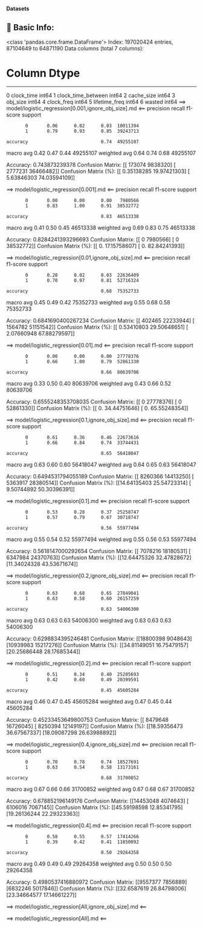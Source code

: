 #### Datasets

🧾 Basic Info:
------------------------------------------------------------
<class 'pandas.core.frame.DataFrame'>
Index: 197020424 entries, 87104649 to 64871190
Data columns (total 7 columns):
 #   Column              Dtype
---  ------              -----
 0   clock_time          int64
 1   clock_time_between  int64
 2   cache_size          int64
 3   obj_size            int64
 4   clock_freq          int64
 5   lifetime_freq       int64
 6   wasted              int64
==> model/logistic_regression[0.001,ignore_obj_size].md <==
              precision    recall  f1-score   support

           0       0.06      0.02      0.03  10011394
           1       0.79      0.93      0.85  39243713

    accuracy                           0.74  49255107
   macro avg       0.42      0.47      0.44  49255107
weighted avg       0.64      0.74      0.68  49255107

Accuracy: 0.743873239378
Confusion Matrix:
[[  173074  9838320]
 [ 2777231 36466482]]
Confusion Matrix (%):
[[ 0.35138285 19.97421303]
 [ 5.63846303 74.03594109]]

==> model/logistic_regression[0.001].md <==
              precision    recall  f1-score   support

           0       0.00      0.00      0.00   7980566
           1       0.83      1.00      0.91  38532772

    accuracy                           0.83  46513338
   macro avg       0.41      0.50      0.45  46513338
weighted avg       0.69      0.83      0.75  46513338

Accuracy: 0.8284241393296693
Confusion Matrix:
[[       0  7980566]
 [       0 38532772]]
Confusion Matrix (%):
[[ 0.         17.15758607]
 [ 0.         82.84241393]]

==> model/logistic_regression[0.01,ignore_obj_size].md <==
              precision    recall  f1-score   support

           0       0.20      0.02      0.03  22636409
           1       0.70      0.97      0.81  52716324

    accuracy                           0.68  75352733
   macro avg       0.45      0.49      0.42  75352733
weighted avg       0.55      0.68      0.58  75352733

Accuracy: 0.6841690400267234
Confusion Matrix:
[[  402465 22233944]
 [ 1564782 51151542]]
Confusion Matrix (%):
[[ 0.53410803 29.50648651]
 [ 2.07660948 67.88279597]]

==> model/logistic_regression[0.01].md <==
              precision    recall  f1-score   support

           0       0.00      0.00      0.00  27778376
           1       0.66      1.00      0.79  52861330

    accuracy                           0.66  80639706
   macro avg       0.33      0.50      0.40  80639706
weighted avg       0.43      0.66      0.52  80639706

Accuracy: 0.6555248353708035
Confusion Matrix:
[[       0 27778376]
 [       0 52861330]]
Confusion Matrix (%):
[[ 0.         34.44751646]
 [ 0.         65.55248354]]

==> model/logistic_regression[0.1,ignore_obj_size].md <==
              precision    recall  f1-score   support

           0       0.61      0.36      0.46  22673616
           1       0.66      0.84      0.74  33744431

    accuracy                           0.65  56418047
   macro avg       0.63      0.60      0.60  56418047
weighted avg       0.64      0.65      0.63  56418047

Accuracy: 0.6494531794055189
Confusion Matrix:
[[ 8260366 14413250]
 [ 5363917 28380514]]
Confusion Matrix (%):
[[14.64135403 25.54723314]
 [ 9.50744892 50.30396391]]

==> model/logistic_regression[0.1].md <==
              precision    recall  f1-score   support

           0       0.53      0.28      0.37  25258747
           1       0.57      0.79      0.67  30718747

    accuracy                           0.56  55977494
   macro avg       0.55      0.54      0.52  55977494
weighted avg       0.55      0.56      0.53  55977494

Accuracy: 0.5618147000292654
Confusion Matrix:
[[ 7078216 18180531]
 [ 6347984 24370763]]
Confusion Matrix (%):
[[12.64475326 32.47828672]
 [11.34024328 43.53671674]]

==> model/logistic_regression[0.2,ignore_obj_size].md <==
              precision    recall  f1-score   support

           0       0.63      0.68      0.65  27849041
           1       0.63      0.58      0.60  26157259

    accuracy                           0.63  54006300
   macro avg       0.63      0.63      0.63  54006300
weighted avg       0.63      0.63      0.63  54006300

Accuracy: 0.6298834395246481
Confusion Matrix:
[[18800398  9048643]
 [10939983 15217276]]
Confusion Matrix (%):
[[34.81149051 16.75479157]
 [20.25686448 28.17685344]]

==> model/logistic_regression[0.2].md <==
              precision    recall  f1-score   support

           0       0.51      0.34      0.40  25205693
           1       0.42      0.60      0.49  20399591

    accuracy                           0.45  45605284
   macro avg       0.46      0.47      0.45  45605284
weighted avg       0.47      0.45      0.44  45605284

Accuracy: 0.45233453649800753
Confusion Matrix:
[[ 8479648 16726045]
 [ 8250394 12149197]]
Confusion Matrix (%):
[[18.59356473 36.67567337]
 [18.09087298 26.63988892]]

==> model/logistic_regression[0.4,ignore_obj_size].md <==
              precision    recall  f1-score   support

           0       0.70      0.78      0.74  18527691
           1       0.63      0.54      0.58  13173161

    accuracy                           0.68  31700852
   macro avg       0.67      0.66      0.66  31700852
weighted avg       0.67      0.68      0.67  31700852

Accuracy: 0.678852196149176
Confusion Matrix:
[[14453048  4074643]
 [ 6106016  7067145]]
Confusion Matrix (%):
[[45.59198598 12.85341795]
 [19.26136244 22.29323363]]

==> model/logistic_regression[0.4].md <==
              precision    recall  f1-score   support

           0       0.58      0.55      0.57  17414266
           1       0.39      0.42      0.41  11850092

    accuracy                           0.50  29264358
   macro avg       0.49      0.49      0.49  29264358
weighted avg       0.50      0.50      0.50  29264358

Accuracy: 0.4980537416880972
Confusion Matrix:
[[9557377 7856889]
 [6832246 5017846]]
Confusion Matrix (%):
[[32.6587619  26.84798006]
 [23.34664577 17.14661227]]

==> model/logistic_regression[All,ignore_obj_size].md <==

==> model/logistic_regression[All].md <==
